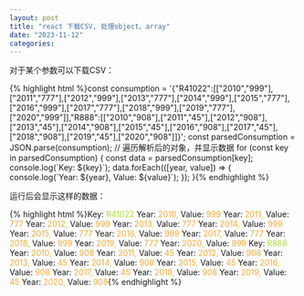 ```yaml
---
layout: post
title: "react 下载CSV, 处理object、array"
date: "2023-11-12"
categories: 
---
```

<p>对于某个参数可以下载CSV：</p>
{% highlight html %}const consumption = &#39;{&quot;R41022&quot;:[[&quot;2010&quot;,&quot;999&quot;],[&quot;2011&quot;,&quot;777&quot;],[&quot;2012&quot;,&quot;999&quot;],[&quot;2013&quot;,&quot;777&quot;],[&quot;2014&quot;,&quot;999&quot;],[&quot;2015&quot;,&quot;777&quot;],[&quot;2016&quot;,&quot;999&quot;],[&quot;2017&quot;,&quot;777&quot;],[&quot;2018&quot;,&quot;999&quot;],[&quot;2019&quot;,&quot;777&quot;],[&quot;2020&quot;,&quot;999&quot;]],&quot;R888&quot;:[[&quot;2010&quot;,&quot;908&quot;],[&quot;2011&quot;,&quot;45&quot;],[&quot;2012&quot;,&quot;908&quot;],[&quot;2013&quot;,&quot;45&quot;],[&quot;2014&quot;,&quot;908&quot;],[&quot;2015&quot;,&quot;45&quot;],[&quot;2016&quot;,&quot;908&quot;],[&quot;2017&quot;,&quot;45&quot;],[&quot;2018&quot;,&quot;908&quot;],[&quot;2019&quot;,&quot;45&quot;],[&quot;2020&quot;,&quot;908&quot;]]}&#39;;
const parsedConsumption = JSON.parse(consumption);
// 遍历解析后的对象，并显示数据
for (const key in parsedConsumption) {
const data = parsedConsumption[key];
console.log(`Key: ${key}`);
data.forEach(([year, value]) =&gt; {
console.log(`Year: ${year}, Value: ${value}`);
});
}{% endhighlight %}
<p>运行后会显示这样的数据：</p>
{% highlight html %}Key: <span style="color:#abe338">R41022</span>
Year: <span style="color:#f5ab35">2010</span><span style="color:#abe338">,</span> Value: <span style="color:#f5ab35">999</span>
Year: <span style="color:#f5ab35">2011</span><span style="color:#abe338">,</span> Value: <span style="color:#f5ab35">777</span>
Year: <span style="color:#f5ab35">2012</span><span style="color:#abe338">,</span> Value: <span style="color:#f5ab35">999</span>
Year: <span style="color:#f5ab35">2013</span><span style="color:#abe338">,</span> Value: <span style="color:#f5ab35">777</span>
Year: <span style="color:#f5ab35">2014</span><span style="color:#abe338">,</span> Value: <span style="color:#f5ab35">999</span>
Year: <span style="color:#f5ab35">2015</span><span style="color:#abe338">,</span> Value: <span style="color:#f5ab35">777</span>
Year: <span style="color:#f5ab35">2016</span><span style="color:#abe338">,</span> Value: <span style="color:#f5ab35">999</span>
Year: <span style="color:#f5ab35">2017</span><span style="color:#abe338">,</span> Value: <span style="color:#f5ab35">777</span>
Year: <span style="color:#f5ab35">2018</span><span style="color:#abe338">,</span> Value: <span style="color:#f5ab35">999</span>
Year: <span style="color:#f5ab35">2019</span><span style="color:#abe338">,</span> Value: <span style="color:#f5ab35">777</span>
Year: <span style="color:#f5ab35">2020</span><span style="color:#abe338">,</span> Value: <span style="color:#f5ab35">999</span>
Key: <span style="color:#abe338">R888</span>
Year: <span style="color:#f5ab35">2010</span><span style="color:#abe338">,</span> Value: <span style="color:#f5ab35">908</span>
Year: <span style="color:#f5ab35">2011</span><span style="color:#abe338">,</span> Value: <span style="color:#f5ab35">45</span>
Year: <span style="color:#f5ab35">2012</span><span style="color:#abe338">,</span> Value: <span style="color:#f5ab35">908</span>
Year: <span style="color:#f5ab35">2013</span><span style="color:#abe338">,</span> Value: <span style="color:#f5ab35">45</span>
Year: <span style="color:#f5ab35">2014</span><span style="color:#abe338">,</span> Value: <span style="color:#f5ab35">908</span>
Year: <span style="color:#f5ab35">2015</span><span style="color:#abe338">,</span> Value: <span style="color:#f5ab35">45</span>
Year: <span style="color:#f5ab35">2016</span><span style="color:#abe338">,</span> Value: <span style="color:#f5ab35">908</span>
Year: <span style="color:#f5ab35">2017</span><span style="color:#abe338">,</span> Value: <span style="color:#f5ab35">45</span>
Year: <span style="color:#f5ab35">2018</span><span style="color:#abe338">,</span> Value: <span style="color:#f5ab35">908</span>
Year: <span style="color:#f5ab35">2019</span><span style="color:#abe338">,</span> Value: <span style="color:#f5ab35">45</span>
Year: <span style="color:#f5ab35">2020</span><span style="color:#abe338">,</span> Value: <span style="color:#f5ab35">908</span>{% endhighlight %}
